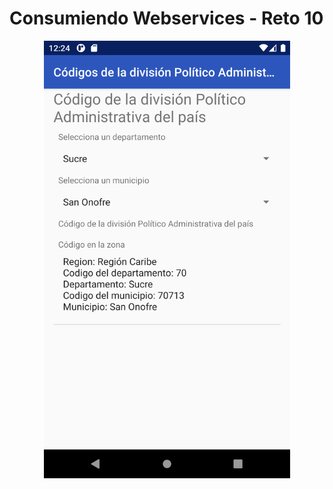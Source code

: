 # Consumiendo Webservices - Reto 10

<p align="center">
  <img src="Screenshot_app.png" alt="Screenshot_Webservices" height="700"/>
</p>
